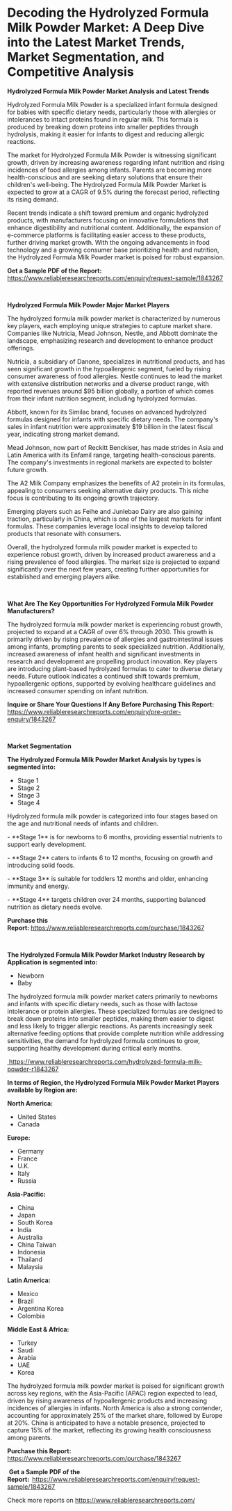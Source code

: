 <p><h1>Decoding the Hydrolyzed Formula Milk Powder Market: A Deep Dive into the Latest Market Trends, Market Segmentation, and Competitive Analysis</h1></p><p><strong>Hydrolyzed Formula Milk Powder Market Analysis and Latest Trends</strong></p>
<p><p>Hydrolyzed Formula Milk Powder is a specialized infant formula designed for babies with specific dietary needs, particularly those with allergies or intolerances to intact proteins found in regular milk. This formula is produced by breaking down proteins into smaller peptides through hydrolysis, making it easier for infants to digest and reducing allergic reactions. </p><p>The market for Hydrolyzed Formula Milk Powder is witnessing significant growth, driven by increasing awareness regarding infant nutrition and rising incidences of food allergies among infants. Parents are becoming more health-conscious and are seeking dietary solutions that ensure their children's well-being. The Hydrolyzed Formula Milk Powder Market is expected to grow at a CAGR of 9.5% during the forecast period, reflecting its rising demand. </p><p>Recent trends indicate a shift toward premium and organic hydrolyzed products, with manufacturers focusing on innovative formulations that enhance digestibility and nutritional content. Additionally, the expansion of e-commerce platforms is facilitating easier access to these products, further driving market growth. With the ongoing advancements in food technology and a growing consumer base prioritizing health and nutrition, the Hydrolyzed Formula Milk Powder market is poised for robust expansion.</p></p>
<p><strong>Get a Sample PDF of the Report:&nbsp;</strong> <a href="https://www.reliableresearchreports.com/enquiry/request-sample/1843267?utm_campaign=3012&utm_medium=2&utm_source=Github&utm_content=ia&utm_term=05042025&utm_id=hydrolyzed-formula-milk-powder">https://www.reliableresearchreports.com/enquiry/request-sample/1843267</a></p>
<p>&nbsp;</p>
<p><strong>Hydrolyzed Formula Milk Powder Major Market Players</strong></p>
<p><p>The hydrolyzed formula milk powder market is characterized by numerous key players, each employing unique strategies to capture market share. Companies like Nutricia, Mead Johnson, Nestle, and Abbott dominate the landscape, emphasizing research and development to enhance product offerings.</p><p>Nutricia, a subsidiary of Danone, specializes in nutritional products, and has seen significant growth in the hypoallergenic segment, fueled by rising consumer awareness of food allergies. Nestle continues to lead the market with extensive distribution networks and a diverse product range, with reported revenues around $95 billion globally, a portion of which comes from their infant nutrition segment, including hydrolyzed formulas.</p><p>Abbott, known for its Similac brand, focuses on advanced hydrolyzed formulas designed for infants with specific dietary needs. The company's sales in infant nutrition were approximately $19 billion in the latest fiscal year, indicating strong market demand.</p><p>Mead Johnson, now part of Reckitt Benckiser, has made strides in Asia and Latin America with its Enfamil range, targeting health-conscious parents. The company's investments in regional markets are expected to bolster future growth.</p><p>The A2 Milk Company emphasizes the benefits of A2 protein in its formulas, appealing to consumers seeking alternative dairy products. This niche focus is contributing to its ongoing growth trajectory.</p><p>Emerging players such as Feihe and Junlebao Dairy are also gaining traction, particularly in China, which is one of the largest markets for infant formulas. These companies leverage local insights to develop tailored products that resonate with consumers.</p><p>Overall, the hydrolyzed formula milk powder market is expected to experience robust growth, driven by increased product awareness and a rising prevalence of food allergies. The market size is projected to expand significantly over the next few years, creating further opportunities for established and emerging players alike.</p></p>
<p>&nbsp;</p>
<p><strong>What Are The Key Opportunities For Hydrolyzed Formula Milk Powder Manufacturers?</strong></p>
<p><p>The hydrolyzed formula milk powder market is experiencing robust growth, projected to expand at a CAGR of over 6% through 2030. This growth is primarily driven by rising prevalence of allergies and gastrointestinal issues among infants, prompting parents to seek specialized nutrition. Additionally, increased awareness of infant health and significant investments in research and development are propelling product innovation. Key players are introducing plant-based hydrolyzed formulas to cater to diverse dietary needs. Future outlook indicates a continued shift towards premium, hypoallergenic options, supported by evolving healthcare guidelines and increased consumer spending on infant nutrition.</p></p>
<p><strong>Inquire or Share Your Questions If Any Before Purchasing This Report:</strong> <a href="https://www.reliableresearchreports.com/enquiry/pre-order-enquiry/1843267?utm_campaign=3012&utm_medium=2&utm_source=Github&utm_content=ia&utm_term=05042025&utm_id=hydrolyzed-formula-milk-powder">https://www.reliableresearchreports.com/enquiry/pre-order-enquiry/1843267</a></p>
<p>&nbsp;</p>
<p><strong>Market Segmentation</strong></p>
<p><strong>The Hydrolyzed Formula Milk Powder Market Analysis by types is segmented into:</strong></p>
<p><ul><li>Stage 1</li><li>Stage 2</li><li>Stage 3</li><li>Stage 4</li></ul></p>
<p><p>Hydrolyzed formula milk powder is categorized into four stages based on the age and nutritional needs of infants and children. </p><p>- **Stage 1** is for newborns to 6 months, providing essential nutrients to support early development.  </p><p>- **Stage 2** caters to infants 6 to 12 months, focusing on growth and introducing solid foods.</p><p>- **Stage 3** is suitable for toddlers 12 months and older, enhancing immunity and energy.  </p><p>- **Stage 4** targets children over 24 months, supporting balanced nutrition as dietary needs evolve.</p></p>
<p><strong>Purchase this Report:&nbsp;</strong><a href="https://www.reliableresearchreports.com/purchase/1843267?utm_campaign=3012&utm_medium=2&utm_source=Github&utm_content=ia&utm_term=05042025&utm_id=hydrolyzed-formula-milk-powder">https://www.reliableresearchreports.com/purchase/1843267</a></p>
<p>&nbsp;</p>
<p><strong>The Hydrolyzed Formula Milk Powder Market Industry Research by Application is segmented into:</strong></p>
<p><ul><li>Newborn</li><li>Baby</li></ul></p>
<p><p>The hydrolyzed formula milk powder market caters primarily to newborns and infants with specific dietary needs, such as those with lactose intolerance or protein allergies. These specialized formulas are designed to break down proteins into smaller peptides, making them easier to digest and less likely to trigger allergic reactions. As parents increasingly seek alternative feeding options that provide complete nutrition while addressing sensitivities, the demand for hydrolyzed formula continues to grow, supporting healthy development during critical early months.</p></p>
<p><a href="https://www.reliableresearchreports.com/hydrolyzed-formula-milk-powder-r1843267?utm_campaign=3012&utm_medium=2&utm_source=Github&utm_content=ia&utm_term=05042025&utm_id=hydrolyzed-formula-milk-powder">&nbsp;https://www.reliableresearchreports.com/hydrolyzed-formula-milk-powder-r1843267</a></p>
<p><strong>In terms of Region, the Hydrolyzed Formula Milk Powder Market Players available by Region are:</strong></p>
<p>
    <p> <strong> North America: </strong>
        <ul>
            <li>United States</li>
            <li>Canada</li>
        </ul>
        </p> 
    <p> <strong> Europe: </strong>
        <ul>
            <li>Germany</li>
            <li>France</li>
            <li>U.K.</li>
            <li>Italy</li>
            <li>Russia</li>
        </ul>
        </p> 
    <p> <strong> Asia-Pacific: </strong>
        <ul>
            <li>China</li>
            <li>Japan</li>
            <li>South Korea</li>
            <li>India</li>
            <li>Australia</li>
            <li>China Taiwan</li>
            <li>Indonesia</li>
            <li>Thailand</li>
            <li>Malaysia</li>
        </ul>
        </p> 
    <p> <strong> Latin America: </strong>
        <ul>
            <li>Mexico</li>
            <li>Brazil</li>
            <li>Argentina Korea</li>
            <li>Colombia</li>
        </ul>
        </p> 
    <p> <strong> Middle East & Africa: </strong>
        <ul>
            <li>Turkey</li>
            <li>Saudi</li>
            <li>Arabia</li>
            <li>UAE</li>
            <li>Korea</li>
        </ul>
    </p>
    </p>
<p><p>The hydrolyzed formula milk powder market is poised for significant growth across key regions, with the Asia-Pacific (APAC) region expected to lead, driven by rising awareness of hypoallergenic products and increasing incidences of allergies in infants. North America is also a strong contender, accounting for approximately 25% of the market share, followed by Europe at 20%. China is anticipated to have a notable presence, projected to capture 15% of the market, reflecting its growing health consciousness among parents.</p></p>
<p><strong>Purchase this Report: </strong><a href="https://www.reliableresearchreports.com/purchase/1843267?utm_campaign=3012&utm_medium=2&utm_source=Github&utm_content=ia&utm_term=05042025&utm_id=hydrolyzed-formula-milk-powder">https://www.reliableresearchreports.com/purchase/1843267</a></p>
<p>&nbsp;<strong>Get a Sample PDF of the Report:&nbsp;&nbsp;</strong><a href="https://www.reliableresearchreports.com/enquiry/request-sample/1843267?utm_campaign=3012&utm_medium=2&utm_source=Github&utm_content=ia&utm_term=05042025&utm_id=hydrolyzed-formula-milk-powder">https://www.reliableresearchreports.com/enquiry/request-sample/1843267</a></p>
<p><strong></strong></p>
<p>Check more reports on <a href="https://www.reliableresearchreports.com/?utm_campaign=3012&utm_medium=2&utm_source=Github&utm_content=ia&utm_term=05042025&utm_id=hydrolyzed-formula-milk-powder">https://www.reliableresearchreports.com/</a></p>